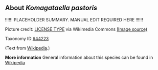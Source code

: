 **About *Komagataella pastoris***
-------------------------
!!!!!! PLACEHOLDER SUMMARY. MANUAL EDIT REQUIRED HERE !!!!!!

Picture credit: [LICENSE TYPE]() via Wikimedia Commons [(Image source)]()

Taxonomy ID [644223](https://www.uniprot.org/taxonomy/644223)

(Text from [Wikipedia](https://en.wikipedia.org/).)

**More information**
General information about this species can be found in [Wikipedia](https://en.wikipedia.org/wiki/komagataella_pastoris)
